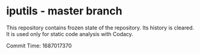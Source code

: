 # iputils - master branch

This repository contains frozen state of the repository.
Its history is cleared. It is used only for static code
analysis with Codacy.

Commit Time: 1687017370
